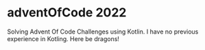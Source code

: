 # adventOfCode 2022

Solving Advent Of Code Challenges using Kotlin.
I have no previous experience in Kotling. Here be dragons!
